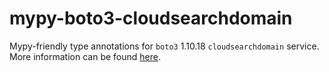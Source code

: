 # mypy-boto3-cloudsearchdomain

Mypy-friendly type annotations for `boto3` 1.10.18 `cloudsearchdomain` service.
More information can be found [here](https://github.com/vemel/mypy_boto3).